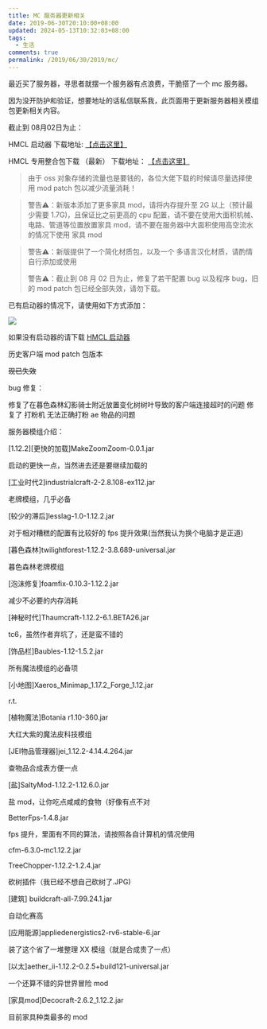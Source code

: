 ```yaml
---
title: MC 服务器更新相关
date: 2019-06-30T20:10:00+08:00
updated: 2024-05-13T10:32:03+08:00
tags:
  - 生活
comments: true
permalink: /2019/06/30/2019/mc/
---
```



最近买了服务器，寻思者就摆一个服务器有点浪费，干脆搭了一个 mc 服务器。

因为没开防护和验证，想要地址的话私信联系我，此页面用于更新服务器相关模组包更新相关内容。


截止到 08月02日为止：

HMCL 启动器 下载地址: [【点击这里】](https://cdn.iceprosurface.com/file/HMCL-3.2.130.jar)

HMCL 专用整合包下载 （最新） 下载地址： [【点击这里】](https://cdn.iceprosurface.com/file/packageV1.3.zip)


> 由于 oss 对象存储的流量也是要钱的，各位大佬下载的时候请尽量选择使用 mod patch 包以减少流量消耗！

<!-- more -->

> 警告⚠️：新版本添加了更多家具 mod，请将内存提升至 2G 以上（预计最少需要 1.7G)，且保证比之前更高的 cpu 配置，请不要在使用大面积机械、电路、管道等位置放置家具 mod，请不要在服务器中大面积使用高空流水的情况下使用 家具 mod

> 警告⚠️：新版提供了一个简化材质包，以及一个 多语言汉化材质，请酌情自行添加或使用
> 
> 警告⚠️：截止到 08 月 02 日为止，修复了若干配置 bug 以及程序 bug，旧的 mod patch 包已经全部失效，请勿下载。

已有启动器的情况下，请使用如下方式添加：

![](https://cdn.iceprosurface.com/upload/md/2019-08-02-025211.png)

如果没有启动器的请下载 [HMCL 启动器](https://cdn.iceprosurface.com/file/HMCL-3.2.130.jar)


历史客户端 mod patch 包版本

~~现已失效~~

bug 修复：

修复了在暮色森林幻影骑士附近放置变化树树叶导致的客户端连接超时的问题
修复了 打粉机 无法正确打粉 ae 物品的问题


服务器模组介绍：


[1.12.2][更快的加载]MakeZoomZoom-0.0.1.jar

启动的更快一点，当然进去还是要继续加载的

[工业时代2]industrialcraft-2-2.8.108-ex112.jar

老牌模组，几乎必备

[较少的滞后]lesslag-1.0-1.12.2.jar

对于相对糟糕的配置有比较好的 fps 提升效果(当然我认为换个电脑才是正道)

[暮色森林]twilightforest-1.12.2-3.8.689-universal.jar

暮色森林老牌模组

[泡沫修复]foamfix-0.10.3-1.12.2.jar

减少不必要的内存消耗

[神秘时代]Thaumcraft-1.12.2-6.1.BETA26.jar

tc6，虽然作者弃坑了，还是蛮不错的

[饰品栏]Baubles-1.12-1.5.2.jar

所有魔法模组的必备项

[小地图]Xaeros_Minimap_1.17.2_Forge_1.12.jar

r.t.

[植物魔法]Botania r1.10-360.jar

大红大紫的魔法皮科技模组

[JEI物品管理器]jei_1.12.2-4.14.4.264.jar

查物品合成表方便一点

[盐]SaltyMod-1.12.2-1.12.6.0.jar

盐 mod，让你吃点咸咸的食物（好像有点不对

BetterFps-1.4.8.jar

fps 提升，里面有不同的算法，请按照各自计算机的情况使用

cfm-6.3.0-mc1.12.2.jar

TreeChopper-1.12.2-1.2.4.jar

砍树插件（我已经不想自己砍树了.JPG)

[建筑] buildcraft-all-7.99.24.1.jar

自动化赛高

[应用能源]appliedenergistics2-rv6-stable-6.jar

装了这个省了一堆整理 XX 模组（就是合成贵了一点）

[以太]aether_ii-1.12.2-0.2.5+build121-universal.jar

一个还算不错的异世界冒险 mod

[家具mod]Decocraft-2.6.2_1.12.2.jar

目前家具种类最多的 mod